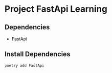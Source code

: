 # Project FastApi Learning

## Dependencies

* FastApi

## Install Dependencies

    poetry add FastApi